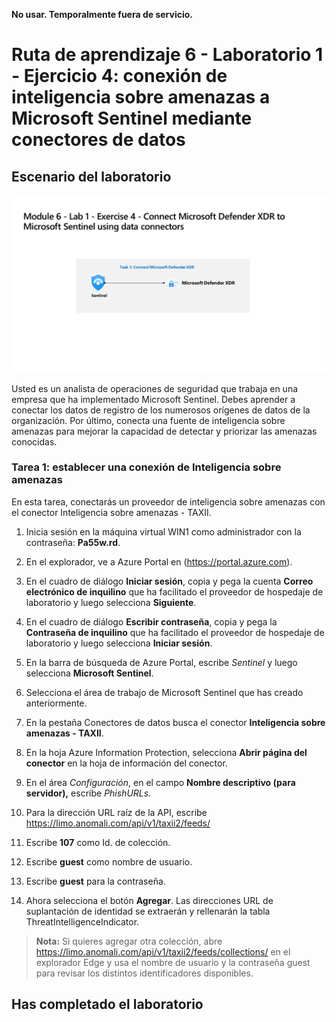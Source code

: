  **No usar. Temporalmente fuera de servicio.**

# Ruta de aprendizaje 6 - Laboratorio 1 - Ejercicio 4: conexión de inteligencia sobre amenazas a Microsoft Sentinel mediante conectores de datos

## Escenario del laboratorio

![Introducción al laboratorio.](../Media/SC-200-Lab_Diagrams_Mod6_L1_Ex4.png)

Usted es un analista de operaciones de seguridad que trabaja en una empresa que ha implementado Microsoft Sentinel. Debes aprender a conectar los datos de registro de los numerosos orígenes de datos de la organización. Por último, conecta una fuente de inteligencia sobre amenazas para mejorar la capacidad de detectar y priorizar las amenazas conocidas.

### Tarea 1: establecer una conexión de Inteligencia sobre amenazas

En esta tarea, conectarás un proveedor de inteligencia sobre amenazas con el conector Inteligencia sobre amenazas - TAXII.

1. Inicia sesión en la máquina virtual WIN1 como administrador con la contraseña: **Pa55w.rd**.  

1. En el explorador, ve a Azure Portal en (<https://portal.azure.com>).

1. En el cuadro de diálogo **Iniciar sesión**, copia y pega la cuenta **Correo electrónico de inquilino** que ha facilitado el proveedor de hospedaje de laboratorio y luego selecciona **Siguiente**.

1. En el cuadro de diálogo **Escribir contraseña**, copia y pega la **Contraseña de inquilino** que ha facilitado el proveedor de hospedaje de laboratorio y luego selecciona **Iniciar sesión**.

1. En la barra de búsqueda de Azure Portal, escribe *Sentinel* y luego selecciona **Microsoft Sentinel**.

1. Selecciona el área de trabajo de Microsoft Sentinel que has creado anteriormente.

1. En la pestaña Conectores de datos busca el conector **Inteligencia sobre amenazas - TAXII**.

1. En la hoja Azure Information Protection, selecciona **Abrir página del conector** en la hoja de información del conector.

1. En el área *Configuración*, en el campo **Nombre descriptivo (para servidor),** escribe *PhishURLs.*

1. Para la dirección URL raíz de la API, escribe <https://limo.anomali.com/api/v1/taxii2/feeds/>

1. Escribe **107** como Id. de colección.

1. Escribe **guest** como nombre de usuario.

1. Escribe **guest** para la contraseña.

1. Ahora selecciona el botón **Agregar**.  Las direcciones URL de suplantación de identidad se extraerán y rellenarán la tabla ThreatIntelligenceIndicator.

>**Nota:** Si quieres agregar otra colección, abre <https://limo.anomali.com/api/v1/taxii2/feeds/collections/> en el explorador Edge y usa el nombre de usuario y la contraseña guest para revisar los distintos identificadores disponibles.

## Has completado el laboratorio
